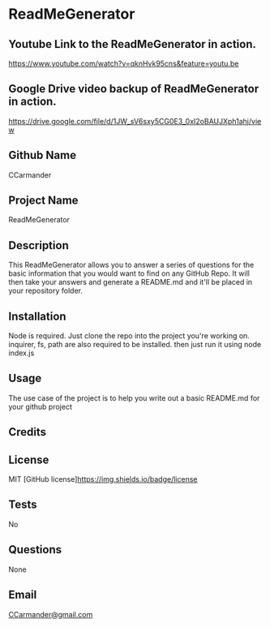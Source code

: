 
# ReadMeGenerator

## Youtube Link to the ReadMeGenerator in action.
https://www.youtube.com/watch?v=qknHvk95cns&feature=youtu.be

## Google Drive video backup of ReadMeGenerator in action.
https://drive.google.com/file/d/1JW_sV6sxy5CG0E3_0xI2oBAUJXph1ahj/view

## Github Name
CCarmander
## Project Name
ReadMeGenerator
## Description
This ReadMeGenerator allows you to answer a series of questions for the basic information that you would want to find on any GitHub Repo. It will then take your answers and generate a README.md and it'll be placed in your repository folder.
## Installation
Node is required. Just clone the repo into the project you're working on. inquirer, fs, path are also required to be installed. then just run it using node index.js
## Usage
The use case of the project is to help you write out a basic README.md for your github project
## Credits

## License
MIT
[GitHub license]https://img.shields.io/badge/license
## Tests
No
## Questions
None
## Email
CCarmander@gmail.com
